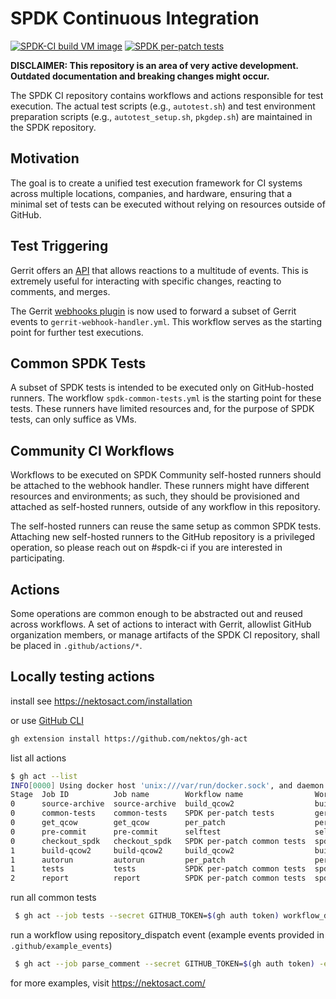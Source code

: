 # SPDK Continuous Integration

[![SPDK-CI build VM image](https://github.com/spdk/spdk-ci/actions/workflows/build_qcow2.yml/badge.svg)](https://github.com/spdk/spdk-ci/actions/workflows/build_qcow2.yml)
[![SPDK per-patch tests](https://github.com/spdk/spdk-ci/actions/workflows/gerrit-webhook-handler.yml/badge.svg)](https://github.com/spdk/spdk-ci/actions/workflows/gerrit-webhook-handler.yml)

**DISCLAIMER: This repository is an area of very active development.
Outdated documentation and breaking changes might occur.**

The SPDK CI repository contains workflows and actions responsible for
test execution. The actual test scripts (e.g., `autotest.sh`) and test
environment preparation scripts (e.g., `autotest_setup.sh`, `pkgdep.sh`)
are maintained in the SPDK repository.

## Motivation

The goal is to create a unified test execution framework for CI systems
across multiple locations, companies, and hardware, ensuring that a minimal
set of tests can be executed without relying on resources outside of GitHub.

## Test Triggering

Gerrit offers an [API](https://gerrit-review.googlesource.com/Documentation/rest-api.html)
that allows reactions to a multitude of events. This is extremely useful
for interacting with specific changes, reacting to comments, and merges.

The Gerrit [webhooks plugin](https://gerrit.googlesource.com/plugins/webhooks/)
is now used to forward a subset of Gerrit events to `gerrit-webhook-handler.yml`.
This workflow serves as the starting point for further test executions.

## Common SPDK Tests

A subset of SPDK tests is intended to be executed only on GitHub-hosted runners.
The workflow `spdk-common-tests.yml` is the starting point for these tests.
These runners have limited resources and, for the purpose of SPDK tests,
can only suffice as VMs.

## Community CI Workflows

Workflows to be executed on SPDK Community self-hosted runners should be
attached to the webhook handler. These runners might have different resources
and environments; as such, they should be provisioned and attached as self-hosted
runners, outside of any workflow in this repository.

The self-hosted runners can reuse the same setup as common SPDK tests.
Attaching new self-hosted runners to the GitHub repository is a privileged operation,
so please reach out on #spdk-ci if you are interested in participating.

## Actions

Some operations are common enough to be abstracted out and reused across workflows.
A set of actions to interact with Gerrit, allowlist GitHub organization members,
or manage artifacts of the SPDK CI repository, shall be placed in `.github/actions/*`.

## Locally testing actions

install see <https://nektosact.com/installation>

or use [GitHub CLI](https://cli.github.com/)

```bash
gh extension install https://github.com/nektos/gh-act
```

list all actions

```bash
$ gh act --list
INFO[0000] Using docker host 'unix:///var/run/docker.sock', and daemon socket 'unix:///var/run/docker.sock'
Stage  Job ID          Job name        Workflow name                Workflow file               Events
0      source-archive  source-archive  build_qcow2                  build_qcow2.yml             workflow_dispatch
0      common-tests    common-tests    SPDK per-patch tests         gerrit-webhook-handler.yml  workflow_dispatch,repository_dispatch,pull_request
0      get_qcow        get_qcow        per_patch                    per_patch.yml               workflow_call
0      pre-commit      pre-commit      selftest                     selftest.yml                push,pull_request
0      checkout_spdk   checkout_spdk   SPDK per-patch common tests  spdk-common-tests.yml       workflow_dispatch,workflow_call
1      build-qcow2     build-qcow2     build_qcow2                  build_qcow2.yml             workflow_dispatch
1      autorun         autorun         per_patch                    per_patch.yml               workflow_call
1      tests           tests           SPDK per-patch common tests  spdk-common-tests.yml       workflow_dispatch,workflow_call
2      report          report          SPDK per-patch common tests  spdk-common-tests.yml       workflow_dispatch,workflow_call
```

run all common tests

```bash
 $ gh act --job tests --secret GITHUB_TOKEN=$(gh auth token) workflow_dispatch
```

run a workflow using repository_dispatch event (example events provided in `.github/example_events`)

```bash
 $ gh act --job parse_comment --secret GITHUB_TOKEN=$(gh auth token) -e .github/example_events/comment-added.json repository_dispatch
```

for more examples, visit <https://nektosact.com/>
